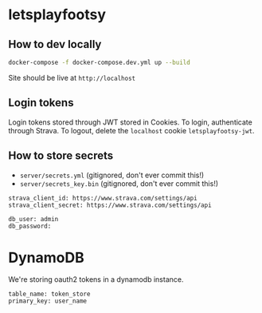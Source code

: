 # letsplayfootsy

## How to dev locally
```bash
docker-compose -f docker-compose.dev.yml up --build
```
Site should be live at `http://localhost`

## Login tokens
Login tokens stored through JWT stored in Cookies. To login, authenticate
through Strava. To logout, delete the `localhost` cookie `letsplayfootsy-jwt`.

## How to store secrets

- `server/secrets.yml` (gitignored, don't ever commit this!)
- `server/secrets_key.bin` (gitignored, don't ever commit this!)
```
strava_client_id: https://www.strava.com/settings/api
strava_client_secret: https://www.strava.com/settings/api

db_user: admin
db_password: 
```


# DynamoDB
We're storing oauth2 tokens in a dynamodb instance.
```
table_name: token_store
primary_key: user_name
```
